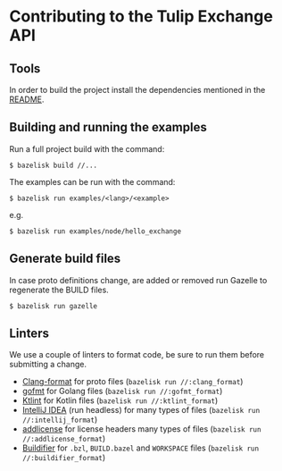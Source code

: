 # Contributing to the Tulip Exchange API

## Tools

In order to build the project install the dependencies mentioned in the [README](README.md#usage-with-bazel).

## Building and running the examples

Run a full project build with the command:

    $ bazelisk build //...

The examples can be run with the command:

    $ bazelisk run examples/<lang>/<example>

e.g.

    $ bazelisk run examples/node/hello_exchange

## Generate build files

In case proto definitions change, are added or removed run Gazelle to regenerate the BUILD files.

    $ bazelisk run gazelle

## Linters

We use a couple of linters to format code, be sure to run them before submitting a change.

* [Clang-format](https://clang.llvm.org/docs/ClangFormat.html) for proto files (`bazelisk run //:clang_format`)
* [gofmt](https://golang.org/cmd/gofmt/) for Golang files (`bazelisk run //:gofmt_format`)
* [Ktlint](https://github.com/pinterest/ktlint) for Kotlin files (`bazelisk run //:ktlint_format`)
* [IntelliJ IDEA](https://www.jetbrains.com/idea/) (run headless) for many types of files
  (`bazelisk run //:intellij_format`)
* [addlicense](https://github.com/google/addlicense) for license headers many types of files
  (`bazelisk run //:addlicense_format`)
* [Buildifier](https://github.com/bazelbuild/buildtools) for `.bzl`, `BUILD.bazel` and `WORKSPACE` files
  (`bazelisk run //:buildifier_format`)
